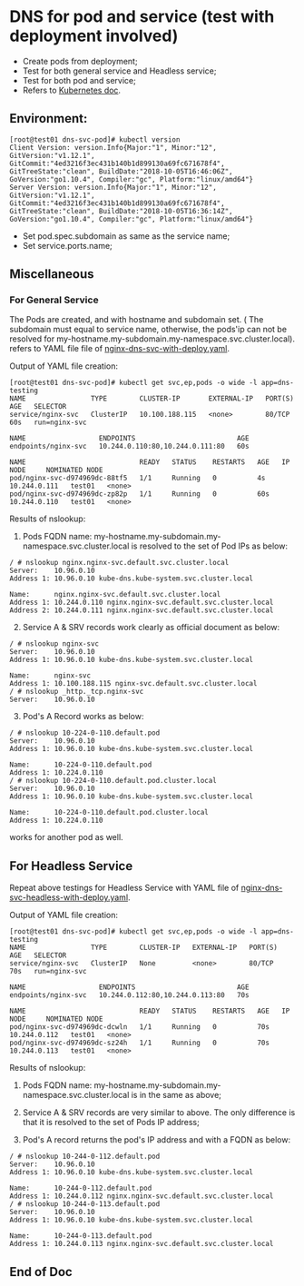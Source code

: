 # DNS for pod and service (test with deployment involved)
- Create pods from deployment;
- Test for both general service and Headless service;
- Test for both pod and service;
- Refers to [Kubernetes doc](https://kubernetes.io/docs/concepts/services-networking/dns-pod-service/).


## Environment:
~~~
[root@test01 dns-svc-pod]# kubectl version
Client Version: version.Info{Major:"1", Minor:"12", GitVersion:"v1.12.1", GitCommit:"4ed3216f3ec431b140b1d899130a69fc671678f4", GitTreeState:"clean", BuildDate:"2018-10-05T16:46:06Z", GoVersion:"go1.10.4", Compiler:"gc", Platform:"linux/amd64"}
Server Version: version.Info{Major:"1", Minor:"12", GitVersion:"v1.12.1", GitCommit:"4ed3216f3ec431b140b1d899130a69fc671678f4", GitTreeState:"clean", BuildDate:"2018-10-05T16:36:14Z", GoVersion:"go1.10.4", Compiler:"gc", Platform:"linux/amd64"}
~~~
- Set pod.spec.subdomain as same as the service name; 
- Set service.ports.name;

## Miscellaneous
### For General Service
The Pods are created, and with hostname and subdomain set. ( The subdomain must equal to service name, otherwise, the pods'ip can not be resolved for my-hostname.my-subdomain.my-namespace.svc.cluster.local). refers to YAML file file of [nginx-dns-svc-with-deploy.yaml](https://github.com/xiaojias/k8s/tree/master/training/yamls/nginx-dns-svc-with-deploy.yaml).

Output of YAML file creation:
~~~
[root@test01 dns-svc-pod]# kubectl get svc,ep,pods -o wide -l app=dns-testing
NAME                TYPE        CLUSTER-IP       EXTERNAL-IP   PORT(S)   AGE   SELECTOR
service/nginx-svc   ClusterIP   10.100.188.115   <none>        80/TCP    60s   run=nginx-svc

NAME                  ENDPOINTS                         AGE
endpoints/nginx-svc   10.244.0.110:80,10.244.0.111:80   60s

NAME                            READY   STATUS    RESTARTS   AGE   IP             NODE     NOMINATED NODE
pod/nginx-svc-d974969dc-88tf5   1/1     Running   0          4s    10.244.0.111   test01   <none>
pod/nginx-svc-d974969dc-zp82p   1/1     Running   0          60s   10.244.0.110   test01   <none>
~~~

Results of nslookup:
1. Pods FQDN name: my-hostname.my-subdomain.my-namespace.svc.cluster.local is resolved to the set of Pod IPs as below:
~~~
/ # nslookup nginx.nginx-svc.default.svc.cluster.local
Server:    10.96.0.10
Address 1: 10.96.0.10 kube-dns.kube-system.svc.cluster.local

Name:      nginx.nginx-svc.default.svc.cluster.local
Address 1: 10.244.0.110 nginx.nginx-svc.default.svc.cluster.local
Address 2: 10.244.0.111 nginx.nginx-svc.default.svc.cluster.local
~~~

2. Service A & SRV records work clearly as official document as below:
~~~
/ # nslookup nginx-svc
Server:    10.96.0.10
Address 1: 10.96.0.10 kube-dns.kube-system.svc.cluster.local

Name:      nginx-svc
Address 1: 10.100.188.115 nginx-svc.default.svc.cluster.local
/ # nslookup _http._tcp.nginx-svc
Server:    10.96.0.10
~~~

3. Pod's A Record works as below:
~~~
/ # nslookup 10-224-0-110.default.pod
Server:    10.96.0.10
Address 1: 10.96.0.10 kube-dns.kube-system.svc.cluster.local

Name:      10-224-0-110.default.pod
Address 1: 10.224.0.110
/ # nslookup 10-224-0-110.default.pod.cluster.local
Server:    10.96.0.10
Address 1: 10.96.0.10 kube-dns.kube-system.svc.cluster.local

Name:      10-224-0-110.default.pod.cluster.local
Address 1: 10.224.0.110
~~~

works for another pod as well.

## For Headless Service
Repeat above testings for Headless Service with YAML file of [nginx-dns-svc-headless-with-deploy.yaml](https://github.com/xiaojias/k8s/tree/master/training/yamls/nginx-dns-svc-headless-with-deploy.yaml).

Output of YAML file creation:
~~~
[root@test01 dns-svc-pod]# kubectl get svc,ep,pods -o wide -l app=dns-testing
NAME                TYPE        CLUSTER-IP   EXTERNAL-IP   PORT(S)   AGE   SELECTOR
service/nginx-svc   ClusterIP   None         <none>        80/TCP    70s   run=nginx-svc

NAME                  ENDPOINTS                         AGE
endpoints/nginx-svc   10.244.0.112:80,10.244.0.113:80   70s

NAME                            READY   STATUS    RESTARTS   AGE   IP             NODE     NOMINATED NODE
pod/nginx-svc-d974969dc-dcwln   1/1     Running   0          70s   10.244.0.112   test01   <none>
pod/nginx-svc-d974969dc-sz24h   1/1     Running   0          70s   10.244.0.113   test01   <none>
~~~

Results of nslookup:
1. Pods FQDN name: my-hostname.my-subdomain.my-namespace.svc.cluster.local is in the same as above;

2. Service A & SRV records are very similar to above. The only difference is that it is resolved to the set of Pods IP address;

3. Pod's A record returns the pod's IP address and with a FQDN as below:
~~~
/ # nslookup 10-244-0-112.default.pod
Server:    10.96.0.10
Address 1: 10.96.0.10 kube-dns.kube-system.svc.cluster.local

Name:      10-244-0-112.default.pod
Address 1: 10.244.0.112 nginx.nginx-svc.default.svc.cluster.local
/ # nslookup 10-244-0-113.default.pod
Server:    10.96.0.10
Address 1: 10.96.0.10 kube-dns.kube-system.svc.cluster.local

Name:      10-244-0-113.default.pod
Address 1: 10.244.0.113 nginx.nginx-svc.default.svc.cluster.local
~~~

End of Doc
---